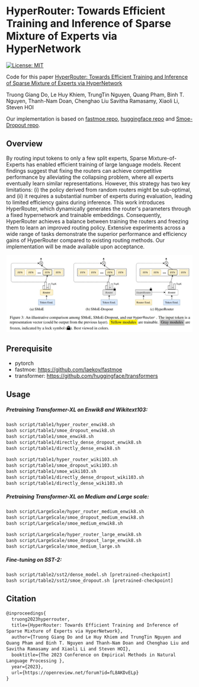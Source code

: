 # HyperRouter: Towards Efficient Training and Inference of Sparse Mixture of Experts via HyperNetwork

[![License: MIT](https://img.shields.io/badge/License-MIT-green.svg)](https://opensource.org/licenses/MIT)

Code for this paper [HyperRouter: Towards Efficient Training and Inference of Sparse Mixture of Experts via HyperNetwork](https://openreview.net/forum?id=fL8AKDvELp)

Truong Giang Do, Le Huy Khiem, TrungTin Nguyen, Quang Pham, Binh T. Nguyen, Thanh-Nam Doan, Chenghao Liu Savitha Ramasamy, Xiaoli Li, Steven HOI

Our implementation is based on [fastmoe repo](https://github.com/laekov/fastmoe), [huggingface repo](https://github.com/huggingface/transformers) and [Smoe-Dropout repo](https://github.com/VITA-Group/Random-MoE-as-Dropout).



## Overview

By routing input tokens to only a few split experts, Sparse Mixture-of-Experts has enabled efficient training of large language models. Recent findings suggest that fixing the routers can achieve competitive performance by alleviating the collapsing problem, where all experts eventually learn similar representations. However, this strategy has two key limitations: (i) the policy derived from random routers might be sub-optimal, and (ii) it requires a substantial number of experts during evaluation, leading to limited efficiency gains during inference. This work introduces HyperRouter, which dynamically generates the router's parameters through a fixed hypernetwork and trainable embeddings. Consequently, HyperRouter achieves a balance between training the routers and freezing them to learn an improved routing policy. Extensive experiments across a wide range of tasks demonstrate the superior performance and efficiency gains of HyperRouter compared to existing routing methods. Our implementation will be made available upon acceptance.

![](Figs/framework.jpg)


## Prerequisite

- pytorch
- fastmoe: https://github.com/laekov/fastmoe
- transformer: https://github.com/huggingface/transformers

## Usage

##### Pretraining Transformer-XL on Enwik8 and Wikitext103: 

``` # Enwik8 dataset: 
bash script/table1/hyper_router_enwik8.sh
bash script/table1/smoe_dropout_enwik8.sh
bash script/table1/smoe_enwik8.sh
bash script/table1/directly_dense_dropout_enwik8.sh
bash script/table1/directly_dense_enwik8.sh
```


``` # Wikitext103 dataset: 
bash script/table1/hyper_router_wiki103.sh
bash script/table1/smoe_dropout_wiki103.sh
bash script/table1/smoe_wiki103.sh
bash script/table1/directly_dense_dropout_wiki103.sh
bash script/table1/directly_dense_wiki103.sh
```

##### Pretraining Transformer-XL on Medium and Large scale: 

``` # Medium Scale - Enwik8 dataset
bash script/LargeScale/hyper_router_medium_enwik8.sh
bash script/LargeScale/smoe_dropout_medium_enwik8.sh
bash script/LargeScale/smoe_medium_enwik8.sh
```

``` # Large Scale - Enwik8 dataset
bash script/LargeScale/hyper_router_large_enwik8.sh
bash script/LargeScale/smoe_dropout_large_enwik8.sh
bash script/LargeScale/smoe_medium_large.sh
```

##### Fine-tuning on SST-2:

```
bash script/table2/sst2/dense_model.sh [pretrained-checkpoint]
bash script/table2/sst2/smoe_dropout.sh [pretrained-checkpoint]
```



## Citation

```
@inproceedings{
  truong2023hyperrouter,
  title={HyperRouter: Towards Efficient Training and Inference of Sparse Mixture of Experts via HyperNetwork},
  author={Truong Giang Do and Le Huy Khiem and TrungTin Nguyen and Quang Pham and Binh T. Nguyen and Thanh-Nam Doan and Chenghao Liu and Savitha Ramasamy and Xiaoli Li and Steven HOI},
  booktitle={The 2023 Conference on Empirical Methods in Natural Language Processing },
  year={2023},
  url={https://openreview.net/forum?id=fL8AKDvELp}
}
```

